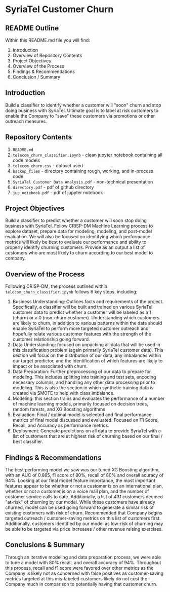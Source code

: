 # SyriaTel Customer Churn

## README Outline
Within this README.md file you will find:
1. Introduction
2. Overview of Repository Contents
3. Project Objectives
4. Overview of the Process
5. Findings & Recommendations
6. Conclusion / Summary

## Introduction
Build a classifier to identify whether a customer will "soon" churn and stop doing business with SyriaTel.  Ultimate goal is to label at risk customers to enable the Company to "save" these customers via promotions or other outreach measures.

## Repository Contents
1. `README.md` 
2. `telecom_churn_classifier.ipynb` - clean jupyter notebook containing all code models
3. `telecom_churn.csv` - dataset used
4. `backup_files` - directory containing rough, working, and in-process code
5. `SyriaTel Customer Data Analysis.pdf` - non-technical presentation 
6. `directory.pdf` - pdf of github directory
7. `jup_notebook.pdf` - pdf of jupyter notebook

## Project Objectives
Build a classifier to predict whether a customer will soon stop doing business with SyriaTel.  Follow CRISP-DM Machine Learning process to explore dataset, prepare data for modeling, modeling, and post-model evaluation.  We will also be focused on identifying which performance metrics will likely be best to evaluate our performance and ability to properly identify churning customers.  Provide as an output a list of customers who are most likely to churn according to our best model to company. 

## Overview of the Process
Following CRISP-DM, the process outlined within `telecom_churn_classifier.ipynb` follows 6 key steps, including:
1. Business Understanding: Outlines facts and requirements of the project.  Specifically, a classifier will be built and trained on various SyriaTel customer data to predict whether a customer will be labeled as a 1 (churn) or a 0 (non-churn customer). Understanding which customers are likely to churn, in addition to various patterns within the data should enable SyriaTel to perform more targeted customer outreach and hopefully relate various customer features with the strength of the customer relationship going forward.  
2. Data Understanding: focused on unpacking all data that will be used in this classification problem (again primarily SyriaTel customer data). This section will focus on the distribution of our data, any imbalances within our target predictor, and the identification of which features are likely to impact or be associated with churn. 
3. Data Preparation: Further preprocessing of our data to prepare for modeling.  This includes splitting into training and test sets, encoding necessary columns, and handling any other data processing prior to modeling.  This is also the section in which synthetic training data is created via SMOTE to help with class imbalance.
4. Modeling: this section trains and evaluates the performance of a number of machine learning models, primarily focused on decision trees, random forests, and XG Boosting algorithms
5. Evaluation: Final / optimal model is selected and final performance metrics of final model discussed and evaluated.  Focused on F1 Score, Recall, and Accuracy as performance metrics.
6. Deployment: Generate predictions on all data to provide SyriaTel with a list of customers that are at highest risk of churning based on our final / best classifier. 

## Findings & Recommendations
The best performing model we saw was our tuned XG Boosting algorithm, with an AUC of 0.865, f1 score of 80%, recall of 80% and overall acuracy of 94%.  Looking at our final model feature importance, the most important features appear to be whether or not a customer is on an international plan, whether or not a customer is on a voice mail plan, and the number of customer service calls to date.  Additionally, a list of 431 customers deemed "at-risk" of churning by our model.  While these customers have already churned, model can be used going forward to generate a similar risk of existing customers with risk of churn.  Recommended that Company begins targeted outreach / customer-saving metrics on this list of customers first.  Additionally, customers identified by our model as low-risk of churning may be able to be targeted via price increases / other revenue raising exercises. 


## Conclusions & Summary
Through an iterative modeling and data preparation process, we were able to tune a model with 80% recall, and overall accuracy of 94%.  Throughout this process, recall and f1 score were favored over other metrics as the Company is likely not as concerned with false positives as customer-saving metrics targeted at this mis-labeled customers likely do not cost the Company much in comparison to potentially having that customer churn.
